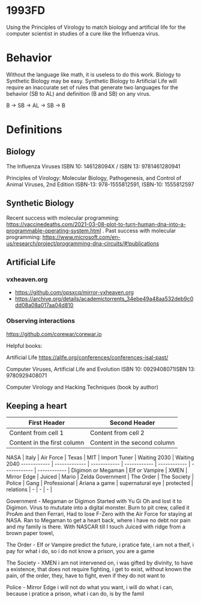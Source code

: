 # 1993FD
Using the Principles of Virology to match biology and artificial life for the computer scientist in studies of a cure like the Influenza virus.

# Behavior

Without the language like math, it is useless to do this work. Biology to Synthetic Biology may be easy. Synthetic Biology to Artificial Life will require an inaccurate set of rules that generate two languages for the behavior (SB to AL) and definition (B and SB) on any virus.

B -> SB -> AL -> SB -> B

# Definitions
## Biology

The Influenza Viruses
ISBN 10: 146128094X / ISBN 13: 9781461280941

Principles of Virology: Molecular Biology, Pathogenesis, and Control of Animal Viruses, 2nd Edition
ISBN-13: 978-1555812591, ISBN-10: 1555812597

## Synthetic Biology

Recent success with molecular programming: https://vaccinedeaths.com/2021-03-08-plot-to-turn-human-dna-into-a-programmable-operating-system.html .
Past success with molecular programming: https://www.microsoft.com/en-us/research/project/programming-dna-circuits/#!publications

## Artificial Life

### vxheaven.org

* https://github.com/opsxcq/mirror-vxheaven.org
* https://archive.org/details/academictorrents_34ebe49a48aa532deb9c0dd08a08a017aa04d810

### Observing interactions

https://github.com/corewar/corewar.io

Helpful books:

Artificial Life
https://alife.org/conferences/conferences-isal-past/

Computer Viruses, Artificial Life and Evolution 
ISBN 10: 0929408071ISBN 13: 9780929408071

Computer Virology and Hacking Techniques
(book by author)

## Keeping a heart

First Header | Second Header
------------ | -------------
Content from cell 1 | Content from cell 2
Content in the first column | Content in the second column

NASA | Italy | Air Force | Texas | MIT | Import Tuner | Waiting 2030 | Waiting 2040
------------ | ------------- | ------------ | ------------ | ------------ | ------------ | ------------ |
Digimon or Megaman | Elf or Vampire | XMEN | Mirror Edge | Juiced | Mario | Zelda
Government | The Order | The Society | Police | Gang | Professional | Ariana
a game | supernatural eye | protected | relations | - | - | - | 

Government - Megaman or Digimon
Started with Yu Gi Oh and lost it to Digimon. Virus to mututate into a digital monster. Burn to pit crew, called it ProAm and then Ferrari, Had to lose F-Zero with the Air Force for staying at NASA. Ran to Megaman to get a heart back, where i have no debt nor pain and my family is there. With NASCAR till I touch Juiced with ridge from a brown paper towel,

The Order - Elf or Vampire
predict the future, i pratice fate, i am not a theif, i pay for what i do, so i do not know a prison, you are a game

The Society - XMEN
i am not intervened on, i was gifted by divinity, to have a existence, that does not require fighting, i get to exist, without known the pain, of the order, they, have to fight, even if they do not want to

Police - Mirror Edge
i will not do what you want, i will do what i can, because i pratice a prison, what i can do, is by the famil
